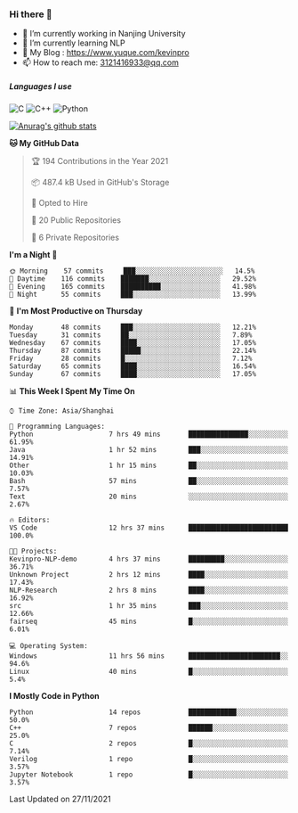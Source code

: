 ### Hi there 👋

- 🔭 I’m currently working in Nanjing University
- 🌱 I’m currently learning NLP
- 👯 My Blog : https://www.yuque.com/kevinpro
- 📫 How to reach me: 3121416933@qq.com

##### Languages I use
![C](https://img.shields.io/badge/-C-000000?style=flat&logo=c)
![C++](https://img.shields.io/badge/-C++-000000?style=flat&logo=c%2B%2B)
![Python](https://img.shields.io/badge/-Python-000000?style=flat&logo=python)

[![Anurag's github stats](https://github-readme-stats.vercel.app/api?username=Ricardokevins)](https://github.com/anuraghazra/github-readme-stats)

<!--START_SECTION:waka-->
**🐱 My GitHub Data** 

> 🏆 194 Contributions in the Year 2021
 > 
> 📦 487.4 kB Used in GitHub's Storage 
 > 
> 💼 Opted to Hire
 > 
> 📜 20 Public Repositories 
 > 
> 🔑 6 Private Repositories  
 > 
**I'm a Night 🦉** 

```text
🌞 Morning    57 commits     ███░░░░░░░░░░░░░░░░░░░░░░   14.5% 
🌆 Daytime    116 commits    ███████░░░░░░░░░░░░░░░░░░   29.52% 
🌃 Evening    165 commits    ██████████░░░░░░░░░░░░░░░   41.98% 
🌙 Night      55 commits     ███░░░░░░░░░░░░░░░░░░░░░░   13.99%

```
📅 **I'm Most Productive on Thursday** 

```text
Monday       48 commits     ███░░░░░░░░░░░░░░░░░░░░░░   12.21% 
Tuesday      31 commits     ██░░░░░░░░░░░░░░░░░░░░░░░   7.89% 
Wednesday    67 commits     ████░░░░░░░░░░░░░░░░░░░░░   17.05% 
Thursday     87 commits     █████░░░░░░░░░░░░░░░░░░░░   22.14% 
Friday       28 commits     █░░░░░░░░░░░░░░░░░░░░░░░░   7.12% 
Saturday     65 commits     ████░░░░░░░░░░░░░░░░░░░░░   16.54% 
Sunday       67 commits     ████░░░░░░░░░░░░░░░░░░░░░   17.05%

```


📊 **This Week I Spent My Time On** 

```text
⌚︎ Time Zone: Asia/Shanghai

💬 Programming Languages: 
Python                   7 hrs 49 mins       ███████████████░░░░░░░░░░   61.95% 
Java                     1 hr 52 mins        ███░░░░░░░░░░░░░░░░░░░░░░   14.91% 
Other                    1 hr 15 mins        ██░░░░░░░░░░░░░░░░░░░░░░░   10.03% 
Bash                     57 mins             ██░░░░░░░░░░░░░░░░░░░░░░░   7.57% 
Text                     20 mins             ░░░░░░░░░░░░░░░░░░░░░░░░░   2.67%

🔥 Editors: 
VS Code                  12 hrs 37 mins      █████████████████████████   100.0%

🐱‍💻 Projects: 
Kevinpro-NLP-demo        4 hrs 37 mins       █████████░░░░░░░░░░░░░░░░   36.71% 
Unknown Project          2 hrs 12 mins       ████░░░░░░░░░░░░░░░░░░░░░   17.43% 
NLP-Research             2 hrs 8 mins        ████░░░░░░░░░░░░░░░░░░░░░   16.92% 
src                      1 hr 35 mins        ███░░░░░░░░░░░░░░░░░░░░░░   12.66% 
fairseq                  45 mins             █░░░░░░░░░░░░░░░░░░░░░░░░   6.01%

💻 Operating System: 
Windows                  11 hrs 56 mins      ███████████████████████░░   94.6% 
Linux                    40 mins             █░░░░░░░░░░░░░░░░░░░░░░░░   5.4%

```

**I Mostly Code in Python** 

```text
Python                   14 repos            ████████████░░░░░░░░░░░░░   50.0% 
C++                      7 repos             ██████░░░░░░░░░░░░░░░░░░░   25.0% 
C                        2 repos             █░░░░░░░░░░░░░░░░░░░░░░░░   7.14% 
Verilog                  1 repo              █░░░░░░░░░░░░░░░░░░░░░░░░   3.57% 
Jupyter Notebook         1 repo              █░░░░░░░░░░░░░░░░░░░░░░░░   3.57%

```



 Last Updated on 27/11/2021
<!--END_SECTION:waka-->
